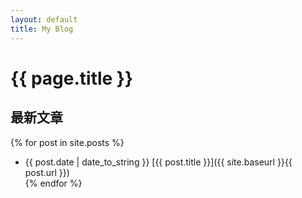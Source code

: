 ```yaml
---
layout: default
title: My Blog
---
```

# {{ page.title }}
## 最新文章

{% for post in site.posts %}
- {{ post.date | date_to_string }} [{{ post.title }}]({{ site.baseurl }}{{ post.url }})  
{% endfor %}
